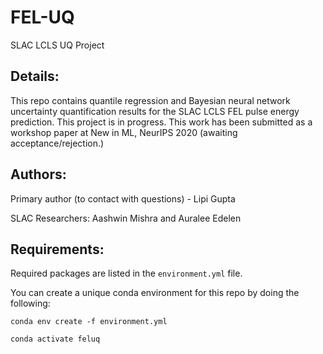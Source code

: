 # FEL-UQ
SLAC LCLS UQ Project


## Details: 
This repo contains quantile regression and Bayesian neural network uncertainty quantification results for the SLAC LCLS FEL pulse energy prediction. This project is in progress. This work has been submitted as a workshop paper at New in ML, NeurIPS 2020 (awaiting acceptance/rejection.)

## Authors: 
Primary author (to contact with questions) - Lipi Gupta

SLAC Researchers: Aashwin Mishra and Auralee Edelen

## Requirements:
Required packages are listed in the `environment.yml` file. 

You can create a unique conda environment for this repo by doing the following: 

```conda env create -f environment.yml```

```conda activate feluq```

